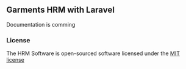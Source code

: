## Garments HRM with Laravel
Documentation is comming

### License

The HRM Software is open-sourced software licensed under the [MIT license](http://opensource.org/licenses/MIT)
